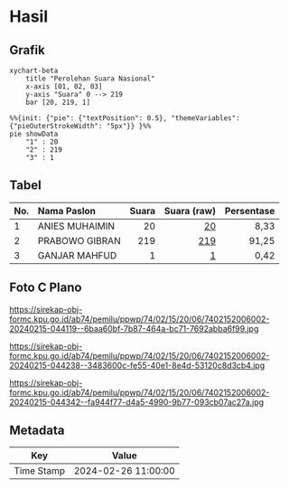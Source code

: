 # Hasil

## Grafik

```mermaid
xychart-beta
    title "Perolehan Suara Nasional"
    x-axis [01, 02, 03]
    y-axis "Suara" 0 --> 219
    bar [20, 219, 1]
```

```mermaid
%%{init: {"pie": {"textPosition": 0.5}, "themeVariables": {"pieOuterStrokeWidth": "5px"}} }%%
pie showData
    "1" : 20
    "2" : 219
    "3" : 1
```

## Tabel

| No. | Nama Paslon    | Suara | Suara (raw) | Persentase |
|:--- |:-------------- | -----:| -----------:| ----------:|
| 1   | ANIES MUHAIMIN | 20    | [20][p-1]   | 8,33       |
| 2   | PRABOWO GIBRAN | 219   | [219][p-2]  | 91,25      |
| 3   | GANJAR MAHFUD  | 1     | [1][p-3]    | 0,42       |


[p-1]: https://github.com/gigit-pemilu/pemilu-2024/blob/main/pilpres/hitung-suara/sub/74-sulawesi-tenggara/sub/02-konawe/sub/15-tongauna/sub/2006-lalonggowuna/sub/002-tps/sub/paslon-1.txt
[p-2]: https://github.com/gigit-pemilu/pemilu-2024/blob/main/pilpres/hitung-suara/sub/74-sulawesi-tenggara/sub/02-konawe/sub/15-tongauna/sub/2006-lalonggowuna/sub/002-tps/sub/paslon-2.txt
[p-3]: https://github.com/gigit-pemilu/pemilu-2024/blob/main/pilpres/hitung-suara/sub/74-sulawesi-tenggara/sub/02-konawe/sub/15-tongauna/sub/2006-lalonggowuna/sub/002-tps/sub/paslon-3.txt

## Foto C Plano

https://sirekap-obj-formc.kpu.go.id/ab74/pemilu/ppwp/74/02/15/20/06/7402152006002-20240215-044119--6baa60bf-7b87-464a-bc71-7692abba6f99.jpg

https://sirekap-obj-formc.kpu.go.id/ab74/pemilu/ppwp/74/02/15/20/06/7402152006002-20240215-044238--3483600c-fe55-40e1-8e4d-53120c8d3cb4.jpg

https://sirekap-obj-formc.kpu.go.id/ab74/pemilu/ppwp/74/02/15/20/06/7402152006002-20240215-044342--fa944f77-d4a5-4990-9b77-093cb07ac27a.jpg


## Metadata

| Key        | Value               |
| ---------- | ------------------- |
| Time Stamp | 2024-02-26 11:00:00 |



